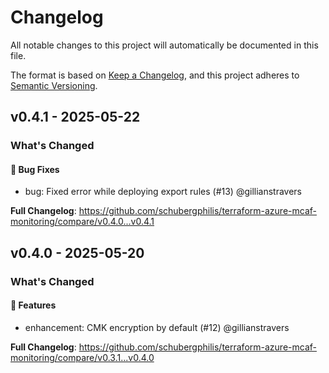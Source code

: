 # Changelog

All notable changes to this project will automatically be documented in this file.

The format is based on [Keep a Changelog](https://keepachangelog.com/en/1.0.0/), and this project adheres to [Semantic Versioning](https://semver.org/spec/v2.0.0.html).

## v0.4.1 - 2025-05-22

### What's Changed

#### 🐛 Bug Fixes

* bug: Fixed error while deploying export rules (#13) @gillianstravers

**Full Changelog**: https://github.com/schubergphilis/terraform-azure-mcaf-monitoring/compare/v0.4.0...v0.4.1

## v0.4.0 - 2025-05-20

### What's Changed

#### 🚀 Features

* enhancement: CMK encryption by default (#12) @gillianstravers

**Full Changelog**: https://github.com/schubergphilis/terraform-azure-mcaf-monitoring/compare/v0.3.1...v0.4.0
